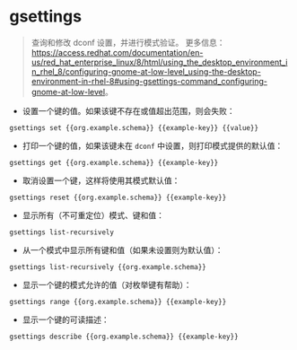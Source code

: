 # gsettings

> 查询和修改 dconf 设置，并进行模式验证。
> 更多信息：<https://access.redhat.com/documentation/en-us/red_hat_enterprise_linux/8/html/using_the_desktop_environment_in_rhel_8/configuring-gnome-at-low-level_using-the-desktop-environment-in-rhel-8#using-gsettings-command_configuring-gnome-at-low-level>。

- 设置一个键的值。如果该键不存在或值超出范围，则会失败：

`gsettings set {{org.example.schema}} {{example-key}} {{value}}`

- 打印一个键的值，如果该键未在 `dconf` 中设置，则打印模式提供的默认值：

`gsettings get {{org.example.schema}} {{example-key}}`

- 取消设置一个键，这样将使用其模式默认值：

`gsettings reset {{org.example.schema}} {{example-key}}`

- 显示所有（不可重定位）模式、键和值：

`gsettings list-recursively`

- 从一个模式中显示所有键和值（如果未设置则为默认值）：

`gsettings list-recursively {{org.example.schema}}`

- 显示一个键的模式允许的值（对枚举键有帮助）：

`gsettings range {{org.example.schema}} {{example-key}}`

- 显示一个键的可读描述：

`gsettings describe {{org.example.schema}} {{example-key}}`